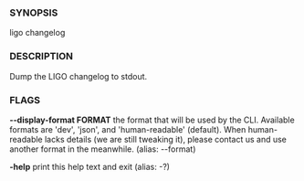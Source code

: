 
### SYNOPSIS
ligo changelog

### DESCRIPTION
Dump the LIGO changelog to stdout.

### FLAGS
**--display-format FORMAT**
the format that will be used by the CLI. Available formats are 'dev', 'json', and 'human-readable' (default). When human-readable lacks details (we are still tweaking it), please contact us and use another format in the meanwhile. (alias: --format)

**-help**
print this help text and exit (alias: -?)


